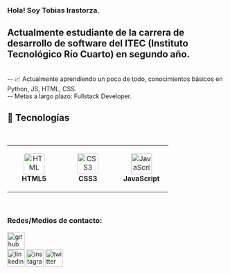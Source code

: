 ### Hola! Soy Tobias Irastorza. 

## Actualmente estudiante de la carrera de desarrollo de software del ITEC (Instituto Tecnológico Río Cuarto) en segundo año.
<br>
-- 📈 Actualmente aprendiendo un poco de todo, conocimientos básicos en Python, JS, HTML, CSS. 
<br>
-- Metas a largo plazo: Fullstack Developer.

## 🔧 Tecnologías
<br>
<table>
  <tr>
    <td align="center" height="108" width="108">
      <img
        src="https://cdn.jsdelivr.net/gh/devicons/devicon/icons/html5/html5-plain.svg"
        width="48"
        height="48"
        alt="HTML"
      />
      <br /><strong>HTML5</strong>
    </td>
    <td align="center" height="108" width="108">
      <img
        src="https://cdn.jsdelivr.net/gh/devicons/devicon/icons/css3/css3-plain.svg"
        width="48"
        height="48"
        alt="CSS3"
      />
      <br /><strong>CSS3</strong>
    </td>
    <td align="center" height="108" width="108">
      <img
        src="https://cdn.jsdelivr.net/gh/devicons/devicon/icons/javascript/javascript-plain.svg"
        width="48"
        height="48"
        alt="JavaScript"
      />
      <br /><strong>JavaScript</strong>
    </td>
 </tr>
</table>
<br>

### Redes/Medios de contacto:
 [<img src='https://cdn.jsdelivr.net/npm/simple-icons@3.0.1/icons/github.svg' alt='github' height='40'>](https://github.com/irastorzatobias)  
 [<img src='https://cdn.jsdelivr.net/npm/simple-icons@3.0.1/icons/linkedin.svg' alt='linkedin' height='40'>](https://www.linkedin.com/in/tobias-irastorza-504bbb18b/) 
 [<img src='https://cdn.jsdelivr.net/npm/simple-icons@3.0.1/icons/instagram.svg' alt='instagram' height='40'>](https://instagram.com/t.irastorza) 
 [<img src='https://cdn.jsdelivr.net/npm/simple-icons@3.0.1/icons/twitter.svg' alt='twitter' height='40'>](https://twitter.com/tobiasirastorza) 
